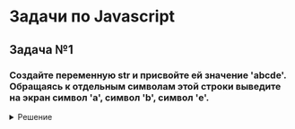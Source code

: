 <h1>Задачи по Javascript</h1>


<h2>Задача №1</h2>
<h3>Создайте переменную str и присвойте ей значение 'abcde'. Обращаясь к отдельным символам этой строки выведите на экран символ 'a', символ 'b', символ 'e'.</h3>
<details>
  <summary>Решение</summary>
  
  ```javascript

	var str = "abcde";

	console.log(str[0]);
	console.log(str[1]);
	console.log(str[2]);
	console.log(str[3]);
	console.log(str[4]);

  ```
  
</details>